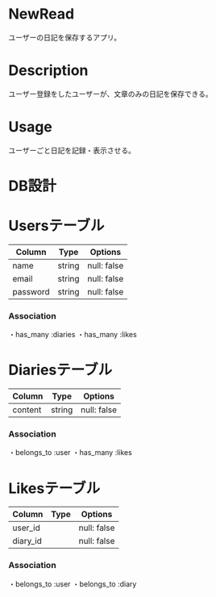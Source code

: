 

# NewRead
ユーザーの日記を保存するアプリ。

# Description
ユーザー登録をしたユーザーが、文章のみの日記を保存できる。

# Usage
ユーザーごと日記を記録・表示させる。

# DB設計

# Usersテーブル
|Column|Type|Options|
|------|----|-------|
|name|string|null: false|
|email|string|null: false|
|password|string|null: false|
### Association

・has_many :diaries
・has_many :likes

# Diariesテーブル
|Column|Type|Options|
|------|----|-------|
|content|string|null: false|
### Association

・belongs_to :user
・has_many :likes

# Likesテーブル
|Column|Type|Options|
|------|----|-------|
|user_id||null: false|
|diary_id||null: false|

### Association
・belongs_to :user
・belongs_to :diary
